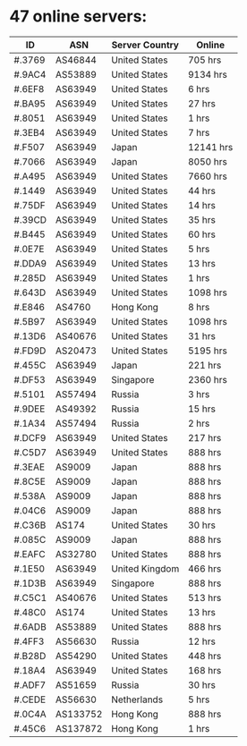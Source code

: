 # 47 online servers:

| ID | ASN | Server Country | Online |
| ------ | ------ | ------ | ------ |
| #.3769 | AS46844 | United States | 705 hrs |
| #.9AC4 | AS53889 | United States | 9134 hrs |
| #.6EF8 | AS63949 | United States | 6 hrs |
| #.BA95 | AS63949 | United States | 27 hrs |
| #.8051 | AS63949 | United States | 1 hrs |
| #.3EB4 | AS63949 | United States | 7 hrs |
| #.F507 | AS63949 | Japan | 12141 hrs |
| #.7066 | AS63949 | Japan | 8050 hrs |
| #.A495 | AS63949 | United States | 7660 hrs |
| #.1449 | AS63949 | United States | 44 hrs |
| #.75DF | AS63949 | United States | 14 hrs |
| #.39CD | AS63949 | United States | 35 hrs |
| #.B445 | AS63949 | United States | 60 hrs |
| #.0E7E | AS63949 | United States | 5 hrs |
| #.DDA9 | AS63949 | United States | 13 hrs |
| #.285D | AS63949 | United States | 1 hrs |
| #.643D | AS63949 | United States | 1098 hrs |
| #.E846 | AS4760 | Hong Kong | 8 hrs |
| #.5B97 | AS63949 | United States | 1098 hrs |
| #.13D6 | AS40676 | United States | 31 hrs |
| #.FD9D | AS20473 | United States | 5195 hrs |
| #.455C | AS63949 | Japan | 221 hrs |
| #.DF53 | AS63949 | Singapore | 2360 hrs |
| #.5101 | AS57494 | Russia | 3 hrs |
| #.9DEE | AS49392 | Russia | 15 hrs |
| #.1A34 | AS57494 | Russia | 2 hrs |
| #.DCF9 | AS63949 | United States | 217 hrs |
| #.C5D7 | AS63949 | United States | 888 hrs |
| #.3EAE | AS9009 | Japan | 888 hrs |
| #.8C5E | AS9009 | Japan | 888 hrs |
| #.538A | AS9009 | Japan | 888 hrs |
| #.04C6 | AS9009 | Japan | 888 hrs |
| #.C36B | AS174 | United States | 30 hrs |
| #.085C | AS9009 | Japan | 888 hrs |
| #.EAFC | AS32780 | United States | 888 hrs |
| #.1E50 | AS63949 | United Kingdom | 466 hrs |
| #.1D3B | AS63949 | Singapore | 888 hrs |
| #.C5C1 | AS40676 | United States | 513 hrs |
| #.48C0 | AS174 | United States | 13 hrs |
| #.6ADB | AS53889 | United States | 888 hrs |
| #.4FF3 | AS56630 | Russia | 12 hrs |
| #.B28D | AS54290 | United States | 448 hrs |
| #.18A4 | AS63949 | United States | 168 hrs |
| #.ADF7 | AS51659 | Russia | 30 hrs |
| #.CEDE | AS56630 | Netherlands | 5 hrs |
| #.0C4A | AS133752 | Hong Kong | 888 hrs |
| #.45C6 | AS137872 | Hong Kong | 1 hrs |

